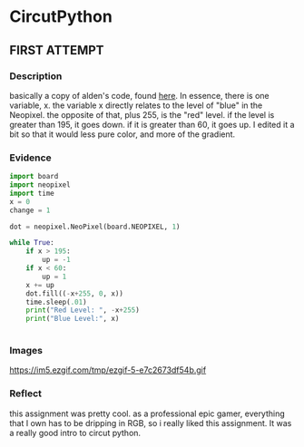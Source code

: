 # CircutPython

## FIRST ATTEMPT

### Description

basically a copy of alden's code, found [here](https://github.com/adent11/CircuitPython/blob/master/HelloCircuitPython.py). In essence, there is one variable, x. the variable x directly relates to the level of "blue" in the Neopixel. the opposite of that, plus 255, is the "red" level.  if the level is greater than 195, it goes down. if it is greater than 60, it goes up. I edited it a bit so that it would less pure color, and more of the gradient.

### Evidence

```python
import board
import neopixel
import time
x = 0
change = 1

dot = neopixel.NeoPixel(board.NEOPIXEL, 1)

while True:
    if x > 195:
        up = -1
    if x < 60:
        up = 1
    x += up
    dot.fill((-x+255, 0, x))
    time.sleep(.01)
    print("Red Level: ", -x+255)
    print("Blue Level:", x)
    
```
### Images
https://im5.ezgif.com/tmp/ezgif-5-e7c2673df54b.gif

### Reflect
this assignment was pretty cool. as a professional epic gamer, everything that I own has to be dripping in RGB, so i really liked this assignment. It was a really good intro to circut python.

